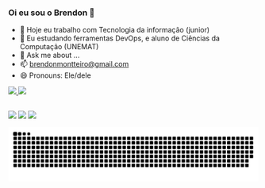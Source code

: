 ### Oi eu sou o Brendon  👋

- 🔭 Hoje eu trabalho com Tecnologia da informação (junior)
- 🌱 Eu estudando ferramentas DevOps, e aluno de Ciências da Computação (UNEMAT)
- 💬 Ask me about ...
- 📫 brendonmontteiro@gmail.com
- 😄 Pronouns: Ele/dele

<div>
  <a href="https://github.com/Unckros">
  <img height="160em" src="https://github-readme-stats.vercel.app/api?username=Unckros&show_icons=true&theme=dracula&include_all_commits=true&count_private=true"/>
  <img height="160em" src="https://github-readme-stats.vercel.app/api/top-langs/?username=Unckros&layout=compact&langs_count=7&theme=dracula"/>
</div>

  
  ##
 
<div> 
  <a href="https://www.instagram.com/brendon_esteves/" target="_blank"><img src="https://img.shields.io/badge/-Instagram-%23E4405F?style=for-the-badge&logo=instagram&logoColor=white" target="_blank"></a>
  <a href = "mailto:brendonmontteiro@gmail.com"><img src="https://img.shields.io/badge/-Gmail-%23333?style=for-the-badge&logo=gmail&logoColor=white" target="_blank"></a>
  <a href="https://www.linkedin.com/in/brendon-henrique-monteiro-esteves/" target="_blank"><img src="https://img.shields.io/badge/-LinkedIn-%230077B5?style=for-the-badge&logo=linkedin&logoColor=white" target="_blank"></a> 
 
  ![Snake animation](https://github.com/Unckros/Unckros/blob/output/github-contribution-grid-snake.svg)
 
</div>
